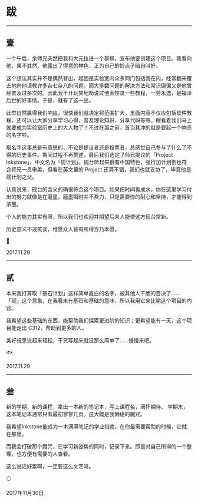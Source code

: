 # 跋

---

## 壹

一个午后，余师兄突然把我和大元拉进一个群聊，宣布他要创建这个项目。我看向他，果不其然，他露出了得意的神色，正为自己的妙点子暗自叫好。

这个想法其实并不是偶然冒出，起因是实验室内众多同门包括我在内，经常翻来覆去地向他请教许多杂七杂八的问题，而大多数问题的解决方法和常识偏偏又是他曾经普及过多次的。因此我半开玩笑地劝说过他索性录一些教程，一劳永逸，是福泽后世的好事情。于是，就有了这一出。

此举自然赢得我们响应，很快我们就决定将范围扩大，里面内容不仅应包括软件教程，还可以让大家分享学习心得，普及理论知识，分享代码等等。眼看着我们马上就要成为实验室历史上的大人物了！不过在那之前，首当其冲的就是要起一个响亮的名字啦。

取名字这事总是有意思的，不论是提议者还是投票者，总感觉自己参与了什么了不得的历史事件。期间过程不再赘述，最后我们选定了师兄提议的「Project Inkstone」，中文名为「砚计划」。砚台听起来很有中国特色，强行加计划倒也符合师兄一贯审美，但看在英文里的 Project 还算不错，我们也就妥协了，毕竟他是砚计划之父。

认真说来，砚台的含义的确很符合这个项目。如果把时间看成水，你在这里学习付出的努力就像是在磨墨，磨墨瞬时并不费力，只是需要你的耐心和坚持，才能得到浓墨。

个人的能力其实有限，所以我们也欢迎并期望后来人能使这方砚台常新。

历史意义不过笑谈，惟愿众人皆有所得方乃本愿。

🍉

2017.11.29

---

## 贰

本来我打算取「基石计划」这样简单直白的名字，被其他人干脆的否决了……「砚」这个意象，在我看来有基石和基础的意味，所以我用它来比喻这个项目的内容。

我希望这些基础的东西，能帮助我们探索更进阶的知识；更希望能有一天，这个项目能走出 C312，帮助到更多的人。

美好祝愿说起来轻松，干货写起来就没那么简单了……慢慢来吧。

🐟

2017.11.29

---

## 叁

新的学期，新的课程，拿出一本新的笔记本，写上课程名，满怀期待。
学期末，这本笔记本通常只有最初寥寥几页。这大概是我懒癌的魔咒。

我希望Inkstone能成为一本满满笔记的学业指南，在你最需要帮助的时候，它就在那里。

而我会打破那个魔咒，在学习新姿势的同时，记录下来。即是对自己所得的一个整理，也方便有需要的人查看。

这么说话好累啊，一定要这么文艺吗。

⚪

2017年11月30日
